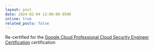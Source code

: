 ```yaml
---
layout: post
date: 2024-02-04 12:00:00-0500
inline: true
related_posts: false
---
```


Re-certified for the [Google Cloud Professional Cloud Security Engineer Certification](https://www.credly.com/badges/aafb9e62-f0d5-43ad-b465-1f0116a14a33/public_url) certification
